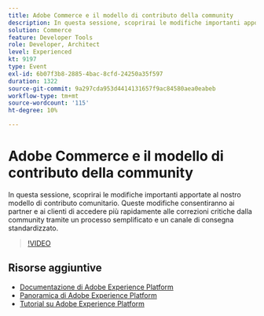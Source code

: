 ```yaml
---
title: Adobe Commerce e il modello di contributo della community
description: In questa sessione, scoprirai le modifiche importanti apportate al nostro modello di contributo comunitario. Queste modifiche consentiranno ai partner e ai clienti di accedere più rapidamente alle correzioni critiche dalla community tramite un processo semplificato e un canale di consegna standardizzato.
solution: Commerce
feature: Developer Tools
role: Developer, Architect
level: Experienced
kt: 9197
type: Event
exl-id: 6b07f3b8-2885-4bac-8cfd-24250a35f597
duration: 1322
source-git-commit: 9a297cda953d4414131657f9ac84580aea0eabeb
workflow-type: tm+mt
source-wordcount: '115'
ht-degree: 10%

---
```


# Adobe Commerce e il modello di contributo della community

In questa sessione, scoprirai le modifiche importanti apportate al nostro modello di contributo comunitario. Queste modifiche consentiranno ai partner e ai clienti di accedere più rapidamente alle correzioni critiche dalla community tramite un processo semplificato e un canale di consegna standardizzato.

>[!VIDEO](https://video.tv.adobe.com/v/337766/?quality=12&learn=on&hidetitle=true)

## Risorse aggiuntive

- [Documentazione di Adobe Experience Platform](https://experienceleague.adobe.com/docs/experience-platform.html?lang=it)
- [Panoramica di Adobe Experience Platform](https://experienceleague.adobe.com/docs/experience-platform/landing/home.html?lang=it)
- [Tutorial su Adobe Experience Platform](https://experienceleague.adobe.com/docs/platform-learn/tutorials/overview.html?lang=it)
